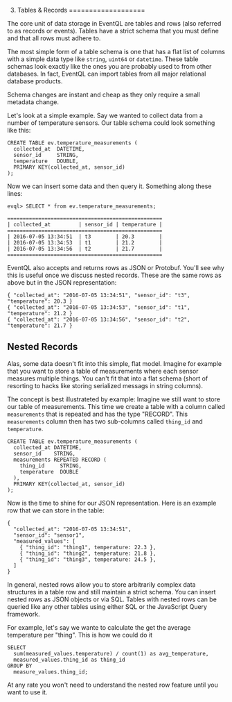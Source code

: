 3. Tables & Records
===================

The core unit of data storage in EventQL are tables and rows (also referred to
as records or events). Tables have a strict schema that you must define and that
all rows must adhere to.

The most simple form of a table schema is one that has a flat list of columns
with a simple data type like `string`, `uint64` or `datetime`. These table
schemas look exactly like the ones you are probably used to from other databases.
In fact, EventQL can import tables from all major relational database products.

Schema changes are instant and cheap as they only require a small metadata change.

Let's look at a simple example. Say we wanted to collect data
from a number of temperature sensors. Our table schema could look something like
this:

    CREATE TABLE ev.temperature_measurements (
      collected_at  DATETIME,
      sensor_id     STRING,
      temperature   DOUBLE,
      PRIMARY KEY(collected_at, sensor_id)
    );

Now we can insert some data and then query it. Something along these lines:

    evql> SELECT * from ev.temperature_measurements;

    ==================================================
    | collected_at         | sensor_id | temperature |
    ==================================================
    | 2016-07-05 13:34:51  | t3        | 20.3        |
    | 2016-07-05 13:34:53  | t1        | 21.2        |
    | 2016-07-05 13:34:56  | t2        | 21.7        |
    ==================================================


EventQL also accepts and returns rows as JSON or Protobuf. You'll see why
this is useful once we discuss nested records. These are the same rows as above
but in the JSON representation:

    { "collected_at": "2016-07-05 13:34:51", "sensor_id": "t3", "temperature": 20.3 }
    { "collected_at": "2016-07-05 13:34:53", "sensor_id": "t1", "temperature": 21.2 }
    { "collected_at": "2016-07-05 13:34:56", "sensor_id": "t2", "temperature": 21.7 }


## Nested Records

Alas, some data doesn't fit into this simple, flat model. Imagine for example that
you want to store a table of measurements where each sensor measures multiple
things. You can't fit that into a flat schema (short of resorting to hacks like
storing serialized messags in string columns).

The concept is best illustrateted by example: Imagine we still want to store our
table of measurements. This time we create a table with a column called `measurements`
that is repeated and has the type "RECORD". This `measurements` column then has
two sub-columns called `thing_id` and `temperature`.

    CREATE TABLE ev.temperature_measurements (
      collected_at DATETIME,
      sensor_id    STRING,
      measurements REPEATED RECORD (
        thing_id     STRING,
        temperature  DOUBLE
      ),
      PRIMARY KEY(collected_at, sensor_id)
    );

Now is the time to shine for our JSON representation. Here is an example
row that we can store in the table:

    {
      "collected_at": "2016-07-05 13:34:51",
      "sensor_id": "sensor1",
      "measured_values": [
        { "thing_id": "thing1", temperature: 22.3 },
        { "thing_id": "thing2", temperature: 21.8 },
        { "thing_id": "thing3", temperature: 24.5 },
      ]
    }

In general, nested rows allow you to store arbitrarily complex data structures
in a table row and still maintain a strict schema. You can insert nested rows as
JSON objects or via SQL. Tables with nested rows can be queried like any other
tables using either SQL or the JavaScript Query framework.

For example, let's say we wante to calculate the get the average temperature per
"thing". This is how we could do it

    SELECT
      sum(measured_values.temperature) / count(1) as avg_temperature,
      measured_values.thing_id as thing_id
    GROUP BY
      measure_values.thing_id;

At any rate you won't need to understand the nested row feature until you want to
use it.

<!-- Check out the ["Nested Records" page](/docs/sql/nested_records) for more details. -->


